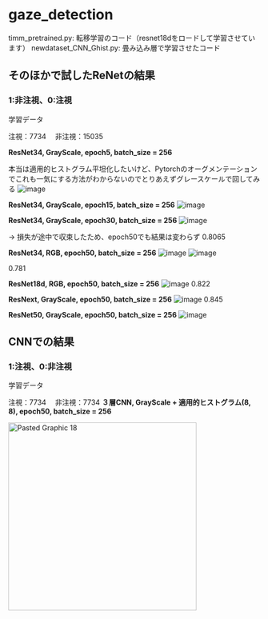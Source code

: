 # gaze_detection
timm_pretrained.py: 転移学習のコード（resnet18dをロードして学習させています）
newdataset_CNN_Ghist.py: 畳み込み層で学習させたコード

## そのほかで試したReNetの結果
### 1:非注視、0:注視
学習データ

注視：7734　
非注視：15035

**ResNet34, GrayScale, epoch5, batch_size = 256**

本当は適用的ヒストグラム平坦化したいけど、Pytorchのオーグメンテーションでこれも一気にする方法がわからないのでとりあえずグレースケールで回してみる
![image](https://github.com/gjdklgjajgj/gaze_detection/assets/102703898/d385f3f9-38af-42b6-b4cd-0ebbe866ee22)




**ResNet34, GrayScale, epoch15, batch_size = 256**
![image](https://github.com/gjdklgjajgj/gaze_detection/assets/102703898/db415205-20ee-475c-8ee3-a65200316a59)




**ResNet34, GrayScale, epoch30, batch_size = 256**
![image](https://github.com/gjdklgjajgj/gaze_detection/assets/102703898/48d467f2-9263-4088-b00d-1e3456d468f6)

→ 損失が途中で収束したため、epoch50でも結果は変わらず
0.8065




**ResNet34, RGB, epoch50, batch_size = 256**
![image](https://github.com/gjdklgjajgj/gaze_detection/assets/102703898/1944d677-144e-4351-a6c0-8b4306da7f05)
![image](https://github.com/gjdklgjajgj/gaze_detection/assets/102703898/5095dbbc-7abd-49f6-8d1e-7b7584e4c25f)

0.781



**ResNet18d, RGB, epoch50, batch_size = 256**
![image](https://github.com/gjdklgjajgj/gaze_detection/assets/102703898/a14c8d71-0bf3-478f-9183-8e2d8bc0d988)
0.822



**ResNext, GrayScale, epoch50, batch_size = 256**
![image](https://github.com/gjdklgjajgj/gaze_detection/assets/102703898/de08cd0b-8d04-472e-9a09-63d8af59104a)
0.845



**ResNet50, GrayScale, epoch50, batch_size = 256**
![image](https://github.com/gjdklgjajgj/gaze_detection/assets/102703898/db12729c-b04f-404b-b07e-96d6172475f9)



## CNNでの結果
### 1:注視、0:非注視
学習データ

注視：7734　
非注視：7734
**３層CNN, GrayScale + 適用的ヒストグラム(8, 8), epoch50, batch_size = 256**

<img width="376" alt="Pasted Graphic 18" src="https://github.com/gjdklgjajgj/gaze_detection/assets/102703898/46e3d9d4-dc44-4cd4-bb8d-e1ce29036ff0">


